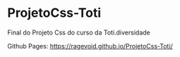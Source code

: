 # ProjetoCss-Toti
Final do Projeto Css do curso da Toti.diversidade

Github Pages: https://ragevoid.github.io/ProjetoCss-Toti/
